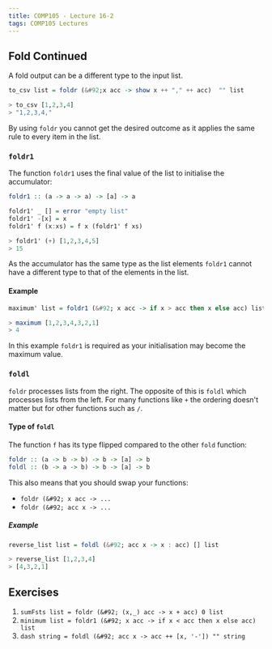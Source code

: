 ```yaml
---
title: COMP105 - Lecture 16-2
tags: COMP105 Lectures
---
```

## Fold Continued
A fold output can be a different type to the input list.

```haskell
to_csv list = foldr (&#92;x acc -> show x ++ "," ++ acc)  "" list

> to_csv [1,2,3,4]
> "1,2,3,4,"
```

By using `foldr` you cannot get the desired outcome as it applies the same rule to every item in the list.

### `foldr1`
The function `foldr1` uses the final value of the list to initialise the accumulator:

```haskell
foldr1 :: (a -> a -> a) -> [a] -> a

foldr1' _ [] = error "empty list"
foldr1' -[x] = x
foldr1' f (x:xs) = f x (foldr1' f xs)

> foldr1' (+) [1,2,3,4,5]
> 15
```

As the accumulator has the same type as the list elements `foldr1` cannot have a different type to that of the elements in the list.

#### Example

```haskell
maximum' list = foldr1 (&#92; x acc -> if x > acc then x else acc) list

> maximum [1,2,3,4,3,2,1]
> 4
```

In this example `foldr1` is required as your initialisation may become the maximum value.

### `foldl`
`foldr` processes lists from the right. The opposite of this is `foldl` which processes lists from the left. For many functions like `+` the ordering doesn't matter but for other functions such as `/`.

#### Type of `foldl`
The function `f` has its type flipped compared to the other `fold` function:

```haskell
foldr :: (a -> b -> b) -> b -> [a] -> b
foldl :: (b -> a -> b) -> b -> [a] -> b
```

This also means that you should swap your functions:

* `foldr (&#92; x acc -> ...`
* `foldr (&#92; acc x -> ...`

##### Example

```haskell
reverse_list list = foldl (&#92; acc x -> x : acc) [] list

> reverse_list [1,2,3,4]
> [4,3,2,1]
```

## Exercises
1. `sumFsts list = foldr (&#92; (x,_) acc -> x + acc) 0 list`
1. `minimum list = foldr1 (&#92; x acc -> if x < acc then x else acc) list`
1. `dash string = foldl (&#92; acc x -> acc ++ [x, '-']) "" string`
